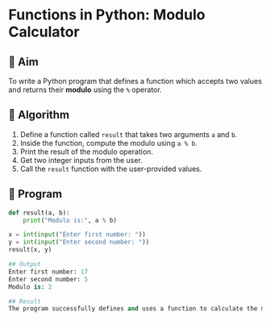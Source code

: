 # Functions in Python: Modulo Calculator

## 🎯 Aim
To write a Python program that defines a function which accepts two values and returns their **modulo** using the `%` operator.

## 🧠 Algorithm
1. Define a function called `result` that takes two arguments `a` and `b`.
2. Inside the function, compute the modulo using `a % b`.
3. Print the result of the modulo operation.
4. Get two integer inputs from the user.
5. Call the `result` function with the user-provided values.

## 🧾 Program
```python
def result(a, b):
    print("Modulo is:", a % b)

x = int(input("Enter first number: "))
y = int(input("Enter second number: "))
result(x, y)

## Output
Enter first number: 17
Enter second number: 5
Modulo is: 2

## Result
The program successfully defines and uses a function to calculate the modulo of two numbers.
